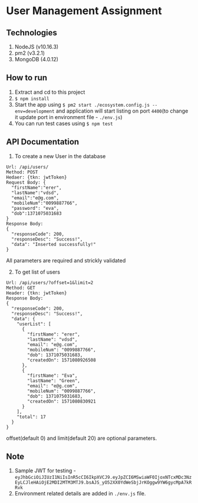 # User Management Assignment

## Technologies

1. NodeJS (v10.16.3)
2. pm2 (v3.2.1)
3. MongoDB (4.0.12)

## How to run

1. Extract and cd to this project
2. `$ npm install`
3. Start the app using `$ pm2 start ./ecosystem.config.js --env=development` and application will start listing on port `4400`(to change it update port in environment file - `./env.js`)
4. You can run test cases using `$ npm test`

## API Documentation

1. To create a new User in the database

```
Url: /api/users/
Method: POST
Hedaer: {tkn: jwtToken}
Request Body: {
  "firstName":"erer",
  "lastName":"vdsd", 
  "email":"e@g.com",
  "mobileNum":"0099887766",
  "password": "eva",
  "dob":1371075031683
}
Response Body: 
{
  "responseCode": 200,
  "responseDesc": "Success!",
  "data": "Inserted successfully!"
}
```
All parameters are required and strickly validated

2. To get list of users

```
Url: /api/users/?offset=1&limit=2
Method: GET
Header: {tkn: jwtToken}
Response Body:
{
  "responseCode": 200,
  "responseDesc": "Success!",
  "data": {
    "userList": [
      {
        "firstName": "erer",
        "lastName": "vdsd",
        "email": "e@g.com",
        "mobileNum": "0099887766",
        "dob": 1371075031683,
        "createdOn": 1571080926508
      },
      {
        "firstName": "Eva",
        "lastName": "Green",
        "email": "e@g.com",
        "mobileNum": "0099887766",
        "dob": 1371075031683,
        "createdOn": 1571080830921
      }
    ],
    "total": 17
  }
}
```
offset(default 0) and limit(default 20) are optional parameters.

## Note
1. Sample JWT for testing -```eyJhbGciOiJIUzI1NiIsInR5cCI6IkpXVCJ9.eyJpZCI6MSwiaWF0IjoxNTcxMDc3NzEyLCJleHAiOjE2MDI2MTM3MTJ9.bsAJS_yO52XX0YdWeSbjJrKOggw9YW6gycMpA7kRRvk```
2. Environment related details are added in `./env.js` file.
